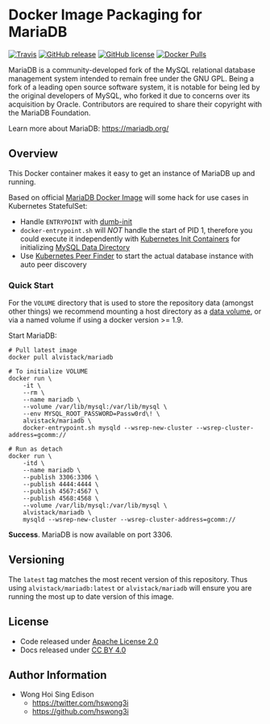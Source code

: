 Docker Image Packaging for MariaDB
====================================

[![Travis](https://img.shields.io/travis/alvistack/docker-mariadb.svg)](https://travis-ci.org/alvistack/docker-mariadb)
[![GitHub release](https://img.shields.io/github/release/alvistack/docker-mariadb.svg)](https://github.com/alvistack/docker-mariadb/releases)
[![GitHub license](https://img.shields.io/github/license/alvistack/docker-mariadb.svg)](https://github.com/alvistack/docker-mariadb/blob/master/LICENSE)
[![Docker Pulls](https://img.shields.io/docker/pulls/alvistack/mariadb.svg)](https://hub.docker.com/r/alvistack/mariadb/)

MariaDB is a community-developed fork of the MySQL relational database management system intended to remain free under the GNU GPL. Being a fork of a leading open source software system, it is notable for being led by the original developers of MySQL, who forked it due to concerns over its acquisition by Oracle. Contributors are required to share their copyright with the MariaDB Foundation.

Learn more about MariaDB: <https://mariadb.org/>

Overview
--------

This Docker container makes it easy to get an instance of MariaDB up and running.

Based on official [MariaDB Docker Image](https://hub.docker.com/_/mariadb/) will some hack for use cases in Kubernetes StatefulSet:

-   Handle `ENTRYPOINT` with [dumb-init](https://github.com/Yelp/dumb-init)
-   `docker-entrypoint.sh` will *NOT* handle the start of PID 1, therefore you could execute it independently with [Kubernetes Init Containers](https://kubernetes.io/docs/concepts/workloads/pods/init-containers/) for initializing [MySQL Data Directory](https://dev.mysql.com/doc/refman/5.7/en/data-directory.html)
-   Use [Kubernetes Peer Finder](https://github.com/kubernetes/contrib/tree/master/peer-finder) to start the actual database instance with auto peer discovery

### Quick Start

For the `VOLUME` directory that is used to store the repository data (amongst other things) we recommend mounting a host directory as a [data volume](https://docs.docker.com/engine/tutorials/dockervolumes/#/data-volumes), or via a named volume if using a docker version &gt;= 1.9.

Start MariaDB:

    # Pull latest image
    docker pull alvistack/mariadb

    # To initialize VOLUME
    docker run \
        -it \
        --rm \
        --name mariadb \
        --volume /var/lib/mysql:/var/lib/mysql \
        --env MYSQL_ROOT_PASSWORD=Passw0rd\! \
        alvistack/mariadb \
        docker-entrypoint.sh mysqld --wsrep-new-cluster --wsrep-cluster-address=gcomm://

    # Run as detach
    docker run \
        -itd \
        --name mariadb \
        --publish 3306:3306 \
        --publish 4444:4444 \
        --publish 4567:4567 \
        --publish 4568:4568 \
        --volume /var/lib/mysql:/var/lib/mysql \
        alvistack/mariadb \
        mysqld --wsrep-new-cluster --wsrep-cluster-address=gcomm://

**Success**. MariaDB is now available on port 3306.

Versioning
----------

The `latest` tag matches the most recent version of this repository. Thus using `alvistack/mariadb:latest` or `alvistack/mariadb` will ensure you are running the most up to date version of this image.

License
-------

-   Code released under [Apache License 2.0](LICENSE)
-   Docs released under [CC BY 4.0](http://creativecommons.org/licenses/by/4.0/)

Author Information
------------------

-   Wong Hoi Sing Edison
    -   <https://twitter.com/hswong3i>
    -   <https://github.com/hswong3i>

